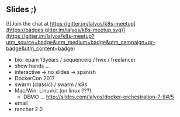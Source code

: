 ## Slides ;)

[![Join the chat at https://gitter.im/lalyos/k8s-meetup](https://badges.gitter.im/lalyos/k8s-meetup.svg)](https://gitter.im/lalyos/k8s-meetup?utm_source=badge&utm_medium=badge&utm_campaign=pr-badge&utm_content=badge)

- bio: epam 13years / sequenceiq / hwx / freelancer
- show hands ...
- interactive -> no slides -> spanish
- DockerCon 2017
- swarm (classic) / swarm / k8s
- Mac/Win: Linuxkit (on linux ???)
  - DEMO ...
  http://slides.com/lalyos/docker-orchestration-7-8#/5
- email
- rancher 2.0
